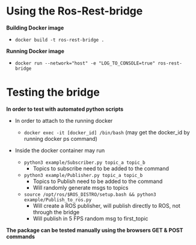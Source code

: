 # Using the Ros-Rest-bridge
**Building Docker image**
* ```docker build -t ros-rest-bridge .```

**Running Docker image**
* ```docker run --network="host" -e "LOG_TO_CONSOLE=true" ros-rest-bridge```

# Testing the bridge
**In order to test with automated python scripts**
* In order to attach to the running docker
  * ```docker exec -it [docker_id] /bin/bash``` (may get the docker_id by running docker ps command)

* Inside the docker container may run
  * ```python3 example/Subscriber.py topic_a topic_b```
    * Topics to subscribe need to be added to the command
  * ```python3 example/Publisher.py topic_a topic_b```
    * Topics to Publish need to be added to the command
    * Will randomly generate msgs to topics
  * ```source /opt/ros/$ROS_DISTRO/setup.bash && python3 example/Publish_to_ros.py```
    * Will create a ROS publisher, will publish directly to ROS, not through the bridge
    * Will publish in 5 FPS random msg to first_topic




**The package can be tested manually using the browsers GET & POST commands**

    
